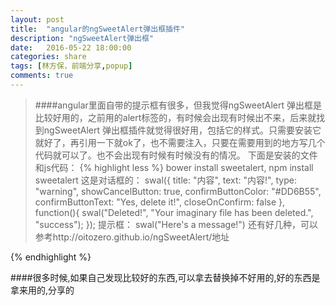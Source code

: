 ```yaml
---
layout: post
title:  "angular的ngSweetAlert弹出框插件"
description: "ngSweetAlert弹出框"
date:   2016-05-22 18:00:00
categories: share
tags: [林方保，前端分享,popup]
comments: true
---
```



>####angular里面自带的提示框有很多，但我觉得ngSweetAlert 弹出框是比较好用的，之前用的alert标签的，有时候会出现有时候出不来，后来就找到ngSweetAlert 弹出框插件就觉得很好用，包括它的样式。只需要安装它就好了，再引用一下就ok了，也不需要注入，只要在需要用到的地方写几个代码就可以了。也不会出现有时候有时候没有的情况。
>下面是安装的文件和js代码：
{% highlight less %}
bower install sweetalert,
npm install sweetalert
这是对话框的：
swal({   title: "内容",   text: "内容!",   type: "warning",   showCancelButton: true,   confirmButtonColor: "#DD6B55",   confirmButtonText: "Yes, delete it!",   closeOnConfirm: false }, function(){   swal("Deleted!", "Your imaginary file has been deleted.", "success"); });
提示框：
swal("Here's a message!")
还有好几种，可以参考http://oitozero.github.io/ngSweetAlert/地址

 {% endhighlight %}


####很多时候,如果自己发现比较好的东西,可以拿去替换掉不好用的,好的东西是拿来用的,分享的